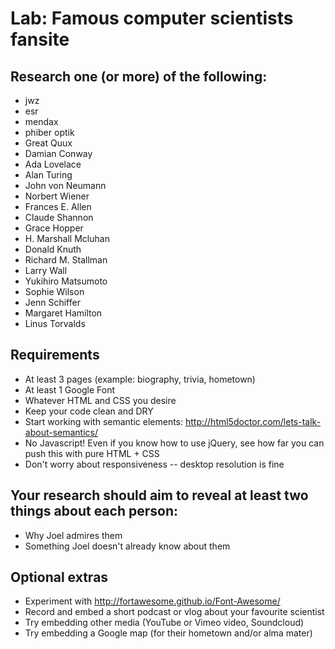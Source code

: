 # Lab: Famous computer scientists fansite

## Research one (or more) of the following:
- jwz
- esr
- mendax
- phiber optik
- Great Quux
- Damian Conway
- Ada Lovelace
- Alan Turing
- John von Neumann
- Norbert Wiener
- Frances E. Allen
- Claude Shannon
- Grace Hopper
- H. Marshall Mcluhan
- Donald Knuth
- Richard M. Stallman
- Larry Wall
- Yukihiro Matsumoto
- Sophie Wilson
- Jenn Schiffer
- Margaret Hamilton
- Linus Torvalds

## Requirements
- At least 3 pages (example: biography, trivia, hometown)
- At least 1 Google Font
- Whatever HTML and CSS you desire
- Keep your code clean and DRY
- Start working with semantic elements: http://html5doctor.com/lets-talk-about-semantics/
- No Javascript! Even if you know how to use jQuery, see how far you can push this with pure HTML + CSS
- Don't worry about responsiveness -- desktop resolution is fine

## Your research should aim to reveal at least two things about each person:
- Why Joel admires them
- Something Joel doesn't already know about them

## Optional extras
- Experiment with http://fortawesome.github.io/Font-Awesome/
- Record and embed a short podcast or vlog about your favourite scientist
- Try embedding other media (YouTube or Vimeo video, Soundcloud)
- Try embedding a Google map (for their hometown and/or alma mater)
